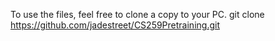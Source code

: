 
To use the files, feel free to clone a copy to your PC.
git clone https://github.com/jadestreet/CS259Pretraining.git
